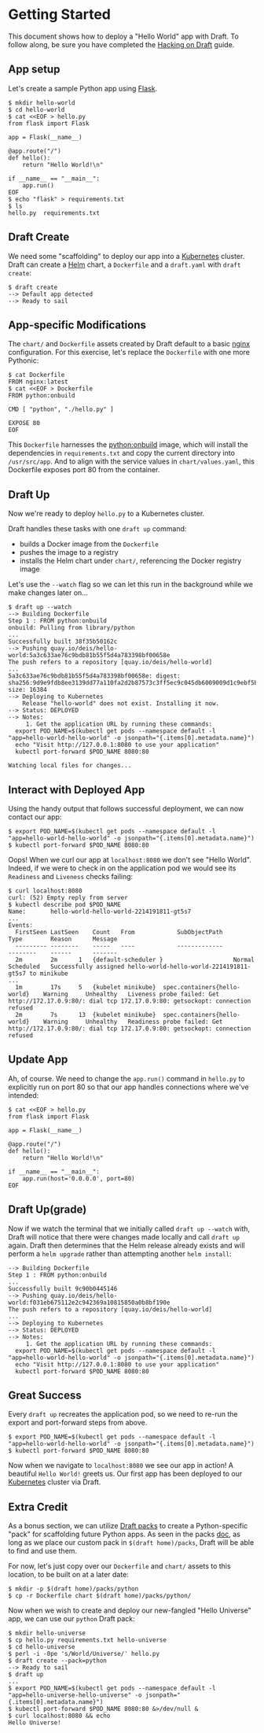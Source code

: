 # Getting Started

This document shows how to deploy a "Hello World" app with Draft. To follow along, be sure you
have completed the [Hacking on Draft](contributing/hacking.md) guide.

## App setup

Let's create a sample Python app using [Flask](http://flask.pocoo.org/).

```shell
$ mkdir hello-world
$ cd hello-world
$ cat <<EOF > hello.py
from flask import Flask

app = Flask(__name__)

@app.route("/")
def hello():
    return "Hello World!\n"

if __name__ == "__main__":
    app.run()
EOF
$ echo "flask" > requirements.txt
$ ls
hello.py  requirements.txt
```

## Draft Create

We need some "scaffolding" to deploy our app into a [Kubernetes][] cluster. Draft can create a
[Helm][] chart, a `Dockerfile` and a `draft.yaml` with `draft create`:

```shell
$ draft create
--> Default app detected
--> Ready to sail
```

## App-specific Modifications

The `chart/` and `Dockerfile` assets created by Draft default to a basic [nginx][]
configuration. For this exercise, let's replace the `Dockerfile` with one more Pythonic:

```shell
$ cat Dockerfile
FROM nginx:latest
$ cat <<EOF > Dockerfile
FROM python:onbuild

CMD [ "python", "./hello.py" ]

EXPOSE 80
EOF
```

This `Dockerfile` harnesses the [python:onbuild](https://hub.docker.com/_/python/) image, which
will install the dependencies in `requirements.txt` and copy the current directory
into `/usr/src/app`. And to align with the service values in `chart/values.yaml`, this Dockerfile
exposes port 80 from the container.

## Draft Up

Now we're ready to deploy `hello.py` to a Kubernetes cluster.

Draft handles these tasks with one `draft up` command:

- builds a Docker image from the `Dockerfile`
- pushes the image to a registry
- installs the Helm chart under `chart/`, referencing the Docker registry image


Let's use the `--watch` flag so we can let this run in the background while we make changes later on...

```shell
$ draft up --watch
--> Building Dockerfile
Step 1 : FROM python:onbuild
onbuild: Pulling from library/python
...
Successfully built 38f35b50162c
--> Pushing quay.io/deis/hello-world:5a3c633ae76c9bdb81b55f5d4a783398bf00658e
The push refers to a repository [quay.io/deis/hello-world]
...
5a3c633ae76c9bdb81b55f5d4a783398bf00658e: digest: sha256:9d9e9fdb8ee3139dd77a110fa2d2b87573c3ff5ec9c045db6009009d1c9ebf5b size: 16384
--> Deploying to Kubernetes
    Release "hello-world" does not exist. Installing it now.
--> Status: DEPLOYED
--> Notes:
     1. Get the application URL by running these commands:
  export POD_NAME=$(kubectl get pods --namespace default -l "app=hello-world-hello-world" -o jsonpath="{.items[0].metadata.name}")
  echo "Visit http://127.0.0.1:8080 to use your application"
  kubectl port-forward $POD_NAME 8080:80

Watching local files for changes...
```

## Interact with Deployed App

Using the handy output that follows successful deployment, we can now contact our app:

```shell
$ export POD_NAME=$(kubectl get pods --namespace default -l "app=hello-world-hello-world" -o jsonpath="{.items[0].metadata.name}")
$ kubectl port-forward $POD_NAME 8080:80
```

Oops! When we curl our app at `localhost:8080` we don't see "Hello World".  Indeed, if we were to check in on the application pod we would see its `Readiness` and `Liveness` checks failing:

```shell
$ curl localhost:8080
curl: (52) Empty reply from server
$ kubectl describe pod $POD_NAME
Name:		hello-world-hello-world-2214191811-gt5s7
...
Events:
  FirstSeen	LastSeen	Count	From			SubObjectPath			Type		Reason		Message
  ---------	--------	-----	----			-------------			--------	------		-------
  2m		2m		1	{default-scheduler }					Normal		Scheduled	Successfully assigned hello-world-hello-world-2214191811-gt5s7 to minikube
...
  1m		17s		5	{kubelet minikube}	spec.containers{hello-world}	Warning		Unhealthy	Liveness probe failed: Get http://172.17.0.9:80/: dial tcp 172.17.0.9:80: getsockopt: connection refused
  2m		7s		13	{kubelet minikube}	spec.containers{hello-world}	Warning		Unhealthy	Readiness probe failed: Get http://172.17.0.9:80/: dial tcp 172.17.0.9:80: getsockopt: connection refused
```

## Update App

Ah, of course.  We need to change the `app.run()` command in `hello.py` to explicitly run on port 80 so that our app handles connections where we've intended:

```shell
$ cat <<EOF > hello.py
from flask import Flask

app = Flask(__name__)

@app.route("/")
def hello():
    return "Hello World!\n"

if __name__ == "__main__":
    app.run(host='0.0.0.0', port=80)
EOF
```

## Draft Up(grade)

Now if we watch the terminal that we initially called `draft up --watch` with, Draft will notice that there were changes made locally and call `draft up` again. Draft then determines that the Helm release already exists and will perform a `helm upgrade` rather than attempting another `helm install`:

```shell
--> Building Dockerfile
Step 1 : FROM python:onbuild
...
Successfully built 9c90b0445146
--> Pushing quay.io/deis/hello-world:f031eb675112e2c942369a10815850a0b8bf190e
The push refers to a repository [quay.io/deis/hello-world]
...
--> Deploying to Kubernetes
--> Status: DEPLOYED
--> Notes:
     1. Get the application URL by running these commands:
  export POD_NAME=$(kubectl get pods --namespace default -l "app=hello-world-hello-world" -o jsonpath="{.items[0].metadata.name}")
  echo "Visit http://127.0.0.1:8080 to use your application"
  kubectl port-forward $POD_NAME 8080:80
```

## Great Success

Every `draft up` recreates the application pod, so we need to re-run the export and port-forward
steps from above.

```shell
$ export POD_NAME=$(kubectl get pods --namespace default -l "app=hello-world-hello-world" -o jsonpath="{.items[0].metadata.name}")
$ kubectl port-forward $POD_NAME 8080:80
```

Now when we navigate to `localhost:8080` we see our app in action!  A beautiful `Hello World!` greets us.  Our first app has been deployed to our [Kubernetes][] cluster via Draft.

## Extra Credit

As a bonus section, we can utilize [Draft packs](packs.md) to create a Python-specific "pack" for scaffolding future Python apps.  As seen in the packs [doc](packs.md), as long as we place our custom pack in `$(draft home)/packs`, Draft will be able to find and use them.

For now, let's just copy over our `Dockerfile` and `chart/` assets to this location, to be built on at a later date:

```shell
$ mkdir -p $(draft home)/packs/python
$ cp -r Dockerfile chart $(draft home)/packs/python/
```

Now when we wish to create and deploy our new-fangled "Hello Universe" app, we can use our `python` Draft pack:

```shell
$ mkdir hello-universe
$ cp hello.py requirements.txt hello-universe
$ cd hello-universe
$ perl -i -0pe 's/World/Universe/' hello.py
$ draft create --pack=python
--> Ready to sail
$ draft up
...
$ export POD_NAME=$(kubectl get pods --namespace default -l "app=hello-universe-hello-universe" -o jsonpath="{.items[0].metadata.name}")
$ kubectl port-forward $POD_NAME 8080:80 &>/dev/null &
$ curl localhost:8080 && echo
Hello Universe!
```

[Helm]: https://github.com/kubernetes/helm
[nginx]: https://nginx.org/en/
[Kubernetes]: https://kubernetes.io/
